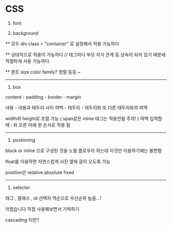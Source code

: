 # CSS

  1. font

  2. background

  ** 모두 div class = "container" 로 설정해서 적용 가능하다

  ** 상대적으로 적용이 가능하다 // 태그마다 부모 자식 관계 등 상속이 되어 있기 때문에 적절하게 사용 가능하다.

  ** 폰트 size color family? 정렬 등등 ~


***

1. box

  content - padding - border - margin

  내용 - 내용과 태두리 사이 여백 - 태두리 - 태두리와 또 다른 태두리와의 여백

  width와 height로 조절 가능 ( span같은 inline 태그는 적용안됨 주의! )
  여백 입력할 때 : 위 오른 아래 왼 순서로 적용 됨
  
***

  
 1. postioning
 
  block or inline 으로 구성된 것을 노멀 플로우라 하는데 이것만 이용하기에는 불편함
  
  float를 이용하면 자연스럽게 사진 옆에 글이 오도록 가능
  
  position은 relative absolute fixed

***

  1. selector
  
  태그 , 클래스 , id 선택자  역순으로 우선순위 높음...!
  
  어렵습니다 직접 사용해보면서 기억하기
  
  cascading 이란?
